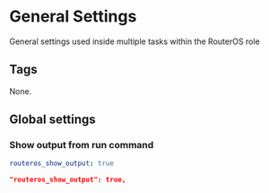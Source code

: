 # General Settings

General settings used inside multiple tasks within the RouterOS role

## Tags

None.


## Global settings

### Show output from run command

```yaml
routeros_show_output: true
```

```json
"routeros_show_output": true,
```